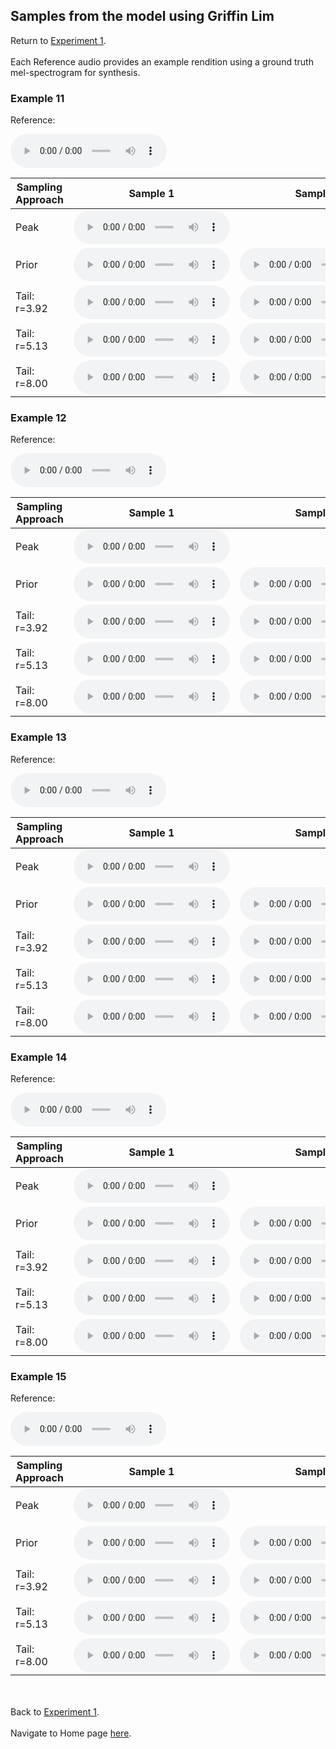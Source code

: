 <!-- exp 1a -->

## Samples from the model using Griffin Lim

Return to [Experiment 1](https://ljlj9.github.io/mscproject/experiment_1a_test.html).
<br><br>
Each Reference audio provides an example rendition using a ground truth mel-spectrogram for synthesis.

### Example 11

Reference:          
<p><audio src="Exp1Test/Example11/reference.wav" controls style="width: 250px;"></audio></p>

| Sampling Approach | Sample 1 | Sample 2 | Sample 3 | Sample 4 | Sample 5 |
| --- | --- | --- | --- | --- | --- |
| Peak  | <audio src="Exp1Test/Example11/peak/sample_1.wav" controls style="width: 250px;"></audio> | | | | |
| Prior | <audio src="Exp1Test/Example11/prior/sample_1.wav" controls style="width: 250px;"></audio> | <audio src="Exp1Test/Example11/prior/sample_2.wav" controls style="width: 250px;"></audio> | <audio src="Exp1Test/Example11/prior/sample_3.wav" controls style="width: 250px;"></audio> | <audio src="Exp1Test/Example11/prior/sample_4.wav" controls style="width: 250px;"></audio> | <audio src="Exp1Test/Example11/prior/sample_5.wav" controls style="width: 250px;"></audio> |
| Tail: r=3.92 | <audio src="Exp1Test/Example11/tail392/sample_1.wav" controls style="width: 250px;"></audio> | <audio src="Exp1Test/Example11/tail392/sample_2.wav" controls style="width: 250px;"></audio> | <audio src="Exp1Test/Example11/tail392/sample_3.wav" controls style="width: 250px;"></audio> | <audio src="Exp1Test/Example11/tail392/sample_4.wav" controls style="width: 250px;"></audio> | <audio src="Exp1Test/Example11/tail392/sample_5.wav" controls style="width: 250px;"></audio> |
| Tail: r=5.13 | <audio src="Exp1Test/Example11/tail513/sample_1.wav" controls style="width: 250px;"></audio> | <audio src="Exp1Test/Example11/tail513/sample_2.wav" controls style="width: 250px;"></audio> | <audio src="Exp1Test/Example11/tail513/sample_3.wav" controls style="width: 250px;"></audio> | <audio src="Exp1Test/Example11/tail513/sample_4.wav" controls style="width: 250px;"></audio> | <audio src="Exp1Test/Example11/tail513/sample_5.wav" controls style="width: 250px;"></audio> |
| Tail: r=8.00 | <audio src="Exp1Test/Example11/tail8/sample_1.wav" controls style="width: 250px;"></audio> | <audio src="Exp1Test/Example11/tail8/sample_2.wav" controls style="width: 250px;"></audio> | <audio src="Exp1Test/Example11/tail8/sample_3.wav" controls style="width: 250px;"></audio> | <audio src="Exp1Test/Example11/tail8/sample_4.wav" controls style="width: 250px;"></audio> | <audio src="Exp1Test/Example11/tail8/sample_5.wav" controls style="width: 250px;"></audio> |

### Example 12

Reference:          
<p><audio src="Exp1Test/Example12/reference.wav" controls style="width: 250px;"></audio></p>

| Sampling Approach | Sample 1 | Sample 2 | Sample 3 | Sample 4 | Sample 5 |
| --- | --- | --- | --- | --- | --- |
| Peak  | <audio src="Exp1Test/Example12/peak/sample_1.wav" controls style="width: 250px;"></audio> | | | | |
| Prior | <audio src="Exp1Test/Example12/prior/sample_1.wav" controls style="width: 250px;"></audio> | <audio src="Exp1Test/Example12/prior/sample_2.wav" controls style="width: 250px;"></audio> | <audio src="Exp1Test/Example12/prior/sample_3.wav" controls style="width: 250px;"></audio> | <audio src="Exp1Test/Example12/prior/sample_4.wav" controls style="width: 250px;"></audio> | <audio src="Exp1Test/Example12/prior/sample_5.wav" controls style="width: 250px;"></audio> |
| Tail: r=3.92 | <audio src="Exp1Test/Example12/tail392/sample_1.wav" controls style="width: 250px;"></audio> | <audio src="Exp1Test/Example12/tail392/sample_2.wav" controls style="width: 250px;"></audio> | <audio src="Exp1Test/Example12/tail392/sample_3.wav" controls style="width: 250px;"></audio> | <audio src="Exp1Test/Example12/tail392/sample_4.wav" controls style="width: 250px;"></audio> | <audio src="Exp1Test/Example12/tail392/sample_5.wav" controls style="width: 250px;"></audio> |
| Tail: r=5.13 | <audio src="Exp1Test/Example12/tail513/sample_1.wav" controls style="width: 250px;"></audio> | <audio src="Exp1Test/Example12/tail513/sample_2.wav" controls style="width: 250px;"></audio> | <audio src="Exp1Test/Example12/tail513/sample_3.wav" controls style="width: 250px;"></audio> | <audio src="Exp1Test/Example12/tail513/sample_4.wav" controls style="width: 250px;"></audio> | <audio src="Exp1Test/Example12/tail513/sample_5.wav" controls style="width: 250px;"></audio> |
| Tail: r=8.00 | <audio src="Exp1Test/Example12/tail8/sample_1.wav" controls style="width: 250px;"></audio> | <audio src="Exp1Test/Example12/tail8/sample_2.wav" controls style="width: 250px;"></audio> | <audio src="Exp1Test/Example12/tail8/sample_3.wav" controls style="width: 250px;"></audio> | <audio src="Exp1Test/Example12/tail8/sample_4.wav" controls style="width: 250px;"></audio> | <audio src="Exp1Test/Example12/tail8/sample_5.wav" controls style="width: 250px;"></audio> |

### Example 13

Reference:          
<p><audio src="Exp1Test/Example13/reference.wav" controls style="width: 250px;"></audio></p>

| Sampling Approach | Sample 1 | Sample 2 | Sample 3 | Sample 4 | Sample 5 |
| --- | --- | --- | --- | --- | --- |
| Peak  | <audio src="Exp1Test/Example13/peak/sample_1.wav" controls style="width: 250px;"></audio> | | | | |
| Prior | <audio src="Exp1Test/Example13/prior/sample_1.wav" controls style="width: 250px;"></audio> | <audio src="Exp1Test/Example13/prior/sample_2.wav" controls style="width: 250px;"></audio> | <audio src="Exp1Test/Example13/prior/sample_3.wav" controls style="width: 250px;"></audio> | <audio src="Exp1Test/Example13/prior/sample_4.wav" controls style="width: 250px;"></audio> | <audio src="Exp1Test/Example13/prior/sample_5.wav" controls style="width: 250px;"></audio> |
| Tail: r=3.92 | <audio src="Exp1Test/Example13/tail392/sample_1.wav" controls style="width: 250px;"></audio> | <audio src="Exp1Test/Example13/tail392/sample_2.wav" controls style="width: 250px;"></audio> | <audio src="Exp1Test/Example13/tail392/sample_3.wav" controls style="width: 250px;"></audio> | <audio src="Exp1Test/Example13/tail392/sample_4.wav" controls style="width: 250px;"></audio> | <audio src="Exp1Test/Example13/tail392/sample_5.wav" controls style="width: 250px;"></audio> |
| Tail: r=5.13 | <audio src="Exp1Test/Example13/tail513/sample_1.wav" controls style="width: 250px;"></audio> | <audio src="Exp1Test/Example13/tail513/sample_2.wav" controls style="width: 250px;"></audio> | <audio src="Exp1Test/Example13/tail513/sample_3.wav" controls style="width: 250px;"></audio> | <audio src="Exp1Test/Example13/tail513/sample_4.wav" controls style="width: 250px;"></audio> | <audio src="Exp1Test/Example13/tail513/sample_5.wav" controls style="width: 250px;"></audio> |
| Tail: r=8.00 | <audio src="Exp1Test/Example13/tail8/sample_1.wav" controls style="width: 250px;"></audio> | <audio src="Exp1Test/Example13/tail8/sample_2.wav" controls style="width: 250px;"></audio> | <audio src="Exp1Test/Example13/tail8/sample_3.wav" controls style="width: 250px;"></audio> | <audio src="Exp1Test/Example13/tail8/sample_4.wav" controls style="width: 250px;"></audio> | <audio src="Exp1Test/Example13/tail8/sample_5.wav" controls style="width: 250px;"></audio> |

### Example 14

Reference:          
<p><audio src="Exp1Test/Example14/reference.wav" controls style="width: 250px;"></audio></p>

| Sampling Approach | Sample 1 | Sample 2 | Sample 3 | Sample 4 | Sample 5 |
| --- | --- | --- | --- | --- | --- |
| Peak  | <audio src="Exp1Test/Example14/peak/sample_1.wav" controls style="width: 250px;"></audio> | | | | |
| Prior | <audio src="Exp1Test/Example14/prior/sample_1.wav" controls style="width: 250px;"></audio> | <audio src="Exp1Test/Example14/prior/sample_2.wav" controls style="width: 250px;"></audio> | <audio src="Exp1Test/Example14/prior/sample_3.wav" controls style="width: 250px;"></audio> | <audio src="Exp1Test/Example14/prior/sample_4.wav" controls style="width: 250px;"></audio> | <audio src="Exp1Test/Example14/prior/sample_5.wav" controls style="width: 250px;"></audio> |
| Tail: r=3.92 | <audio src="Exp1Test/Example14/tail392/sample_1.wav" controls style="width: 250px;"></audio> | <audio src="Exp1Test/Example14/tail392/sample_2.wav" controls style="width: 250px;"></audio> | <audio src="Exp1Test/Example14/tail392/sample_3.wav" controls style="width: 250px;"></audio> | <audio src="Exp1Test/Example14/tail392/sample_4.wav" controls style="width: 250px;"></audio> | <audio src="Exp1Test/Example14/tail392/sample_5.wav" controls style="width: 250px;"></audio> |
| Tail: r=5.13 | <audio src="Exp1Test/Example14/tail513/sample_1.wav" controls style="width: 250px;"></audio> | <audio src="Exp1Test/Example14/tail513/sample_2.wav" controls style="width: 250px;"></audio> | <audio src="Exp1Test/Example14/tail513/sample_3.wav" controls style="width: 250px;"></audio> | <audio src="Exp1Test/Example14/tail513/sample_4.wav" controls style="width: 250px;"></audio> | <audio src="Exp1Test/Example14/tail513/sample_5.wav" controls style="width: 250px;"></audio> |
| Tail: r=8.00 | <audio src="Exp1Test/Example14/tail8/sample_1.wav" controls style="width: 250px;"></audio> | <audio src="Exp1Test/Example14/tail8/sample_2.wav" controls style="width: 250px;"></audio> | <audio src="Exp1Test/Example14/tail8/sample_3.wav" controls style="width: 250px;"></audio> | <audio src="Exp1Test/Example14/tail8/sample_4.wav" controls style="width: 250px;"></audio> | <audio src="Exp1Test/Example14/tail8/sample_5.wav" controls style="width: 250px;"></audio> |

### Example 15

Reference:          
<p><audio src="Exp1Test/Example15/reference.wav" controls style="width: 250px;"></audio></p>

| Sampling Approach | Sample 1 | Sample 2 | Sample 3 | Sample 4 | Sample 5 |
| --- | --- | --- | --- | --- | --- |
| Peak  | <audio src="Exp1Test/Example15/peak/sample_1.wav" controls style="width: 250px;"></audio> | | | | |
| Prior | <audio src="Exp1Test/Example15/prior/sample_1.wav" controls style="width: 250px;"></audio> | <audio src="Exp1Test/Example15/prior/sample_2.wav" controls style="width: 250px;"></audio> | <audio src="Exp1Test/Example15/prior/sample_3.wav" controls style="width: 250px;"></audio> | <audio src="Exp1Test/Example15/prior/sample_4.wav" controls style="width: 250px;"></audio> | <audio src="Exp1Test/Example15/prior/sample_5.wav" controls style="width: 250px;"></audio> |
| Tail: r=3.92 | <audio src="Exp1Test/Example15/tail392/sample_1.wav" controls style="width: 250px;"></audio> | <audio src="Exp1Test/Example15/tail392/sample_2.wav" controls style="width: 250px;"></audio> | <audio src="Exp1Test/Example15/tail392/sample_3.wav" controls style="width: 250px;"></audio> | <audio src="Exp1Test/Example15/tail392/sample_4.wav" controls style="width: 250px;"></audio> | <audio src="Exp1Test/Example15/tail392/sample_5.wav" controls style="width: 250px;"></audio> |
| Tail: r=5.13 | <audio src="Exp1Test/Example15/tail513/sample_1.wav" controls style="width: 250px;"></audio> | <audio src="Exp1Test/Example15/tail513/sample_2.wav" controls style="width: 250px;"></audio> | <audio src="Exp1Test/Example15/tail513/sample_3.wav" controls style="width: 250px;"></audio> | <audio src="Exp1Test/Example15/tail513/sample_4.wav" controls style="width: 250px;"></audio> | <audio src="Exp1Test/Example15/tail513/sample_5.wav" controls style="width: 250px;"></audio> |
| Tail: r=8.00 | <audio src="Exp1Test/Example15/tail8/sample_1.wav" controls style="width: 250px;"></audio> | <audio src="Exp1Test/Example15/tail8/sample_2.wav" controls style="width: 250px;"></audio> | <audio src="Exp1Test/Example15/tail8/sample_3.wav" controls style="width: 250px;"></audio> | <audio src="Exp1Test/Example15/tail8/sample_4.wav" controls style="width: 250px;"></audio> | <audio src="Exp1Test/Example15/tail8/sample_5.wav" controls style="width: 250px;"></audio> |

<br><br>
Back to [Experiment 1](https://ljlj9.github.io/mscproject/experiment_1.html).
<br><br>
Navigate to Home page [here](https://ljlj9.github.io/mscproject/index.html).

